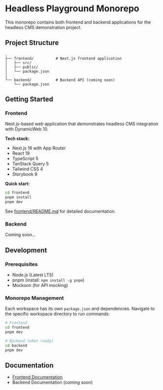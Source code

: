 # Headless Playground Monorepo

This monorepo contains both frontend and backend applications for the headless CMS demonstration project.

## Project Structure

```
.
├── frontend/          # Next.js frontend application
│   ├── src/
│   ├── public/
│   └── package.json
│
└── backend/           # Backend API (coming soon)
    └── package.json
```

## Getting Started

### Frontend

Next.js-based web application that demonstrates headless CMS integration with DynamicWeb 10.

**Tech stack:**
- Next.js 16 with App Router
- React 19
- TypeScript 5
- TanStack Query 5
- Tailwind CSS 4
- Storybook 9

**Quick start:**
```bash
cd frontend
pnpm install
pnpm dev
```

See [frontend/README.md](frontend/README.md) for detailed documentation.

### Backend

Coming soon...

## Development

### Prerequisites
- Node.js (Latest LTS)
- pnpm (install: `npm install -g pnpm`)
- Mockoon (for API mocking)

### Monorepo Management

Each workspace has its own `package.json` and dependencies. Navigate to the specific workspace directory to run commands:

```bash
# Frontend
cd frontend
pnpm dev

# Backend (when ready)
cd backend
pnpm dev
```

## Documentation

- [Frontend Documentation](frontend/README.md)
- Backend Documentation (coming soon)
